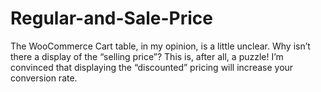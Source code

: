 # Regular-and-Sale-Price
The WooCommerce Cart table, in my opinion, is a little unclear. Why isn’t there a display of the “selling price”? This is, after all, a puzzle!  I’m convinced that displaying the “discounted” pricing will increase your conversion rate.
